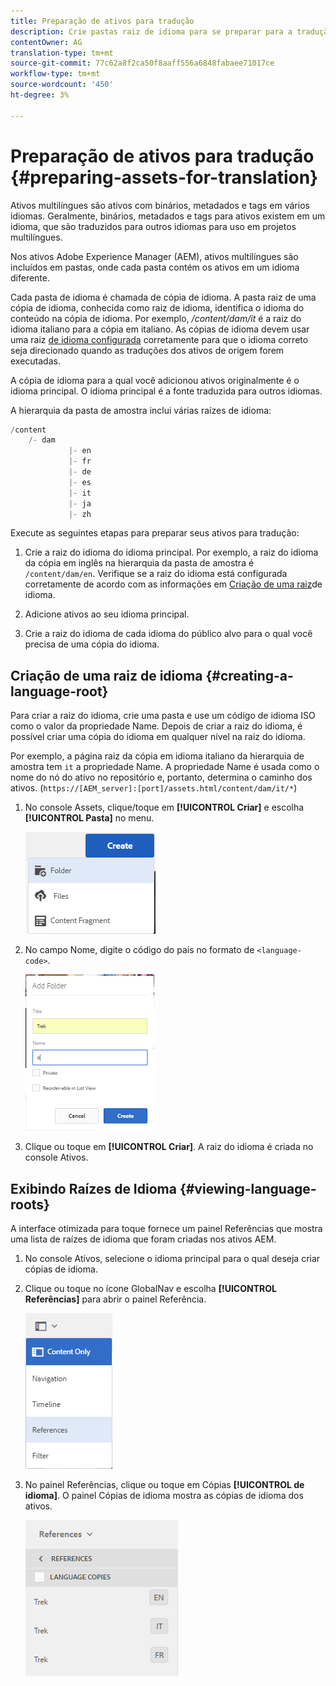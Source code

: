 ```yaml
---
title: Preparação de ativos para tradução
description: Crie pastas raiz de idioma para se preparar para a tradução de ativos multilíngues.
contentOwner: AG
translation-type: tm+mt
source-git-commit: 77c62a8f2ca50f8aaff556a6848fabaee71017ce
workflow-type: tm+mt
source-wordcount: '450'
ht-degree: 3%

---
```



# Preparação de ativos para tradução {#preparing-assets-for-translation}

Ativos multilíngues são ativos com binários, metadados e tags em vários idiomas. Geralmente, binários, metadados e tags para ativos existem em um idioma, que são traduzidos para outros idiomas para uso em projetos multilíngues.

Nos ativos Adobe Experience Manager (AEM), ativos multilíngues são incluídos em pastas, onde cada pasta contém os ativos em um idioma diferente.

Cada pasta de idioma é chamada de cópia de idioma. A pasta raiz de uma cópia de idioma, conhecida como raiz de idioma, identifica o idioma do conteúdo na cópia de idioma. Por exemplo, */content/dam/it* é a raiz do idioma italiano para a cópia em italiano. As cópias de idioma devem usar uma raiz [de idioma configurada](preparing-assets-for-translation.md#creating-a-language-root) corretamente para que o idioma correto seja direcionado quando as traduções dos ativos de origem forem executadas.

A cópia de idioma para a qual você adicionou ativos originalmente é o idioma principal. O idioma principal é a fonte traduzida para outros idiomas.

A hierarquia da pasta de amostra inclui várias raízes de idioma:

```java
/content
    /- dam
             |- en
             |- fr
             |- de
             |- es
             |- it
             |- ja
             |- zh
```

Execute as seguintes etapas para preparar seus ativos para tradução:

1. Crie a raiz do idioma do idioma principal. Por exemplo, a raiz do idioma da cópia em inglês na hierarquia da pasta de amostra é `/content/dam/en`. Verifique se a raiz do idioma está configurada corretamente de acordo com as informações em [Criação de uma raiz](preparing-assets-for-translation.md#creating-a-language-root)de idioma.

1. Adicione ativos ao seu idioma principal.
1. Crie a raiz do idioma de cada idioma do público alvo para o qual você precisa de uma cópia do idioma.

## Criação de uma raiz de idioma {#creating-a-language-root}

Para criar a raiz do idioma, crie uma pasta e use um código de idioma ISO como o valor da propriedade Name. Depois de criar a raiz do idioma, é possível criar uma cópia do idioma em qualquer nível na raiz do idioma.

Por exemplo, a página raiz da cópia em idioma italiano da hierarquia de amostra tem `it` a propriedade Name. A propriedade Name é usada como o nome do nó do ativo no repositório e, portanto, determina o caminho dos ativos. (`https://[AEM_server]:[port]/assets.html/content/dam/it/*`)

1. No console Assets, clique/toque em **[!UICONTROL Criar]** e escolha **[!UICONTROL Pasta]** no menu.

   ![chlimage_1-120](assets/chlimage_1-120.png)

1. No campo Nome, digite o código do país no formato de `<language-code>`.

   ![chlimage_1-121](assets/chlimage_1-121.png)

1. Clique ou toque em **[!UICONTROL Criar]**. A raiz do idioma é criada no console Ativos.

## Exibindo Raízes de Idioma {#viewing-language-roots}

A interface otimizada para toque fornece um painel Referências que mostra uma lista de raízes de idioma que foram criadas nos ativos AEM.

1. No console Ativos, selecione o idioma principal para o qual deseja criar cópias de idioma.
1. Clique ou toque no ícone GlobalNav e escolha **[!UICONTROL Referências]** para abrir o painel Referência.

   ![chlimage_1-122](assets/chlimage_1-122.png)

1. No painel Referências, clique ou toque em Cópias **[!UICONTROL de idioma]**. O painel Cópias de idioma mostra as cópias de idioma dos ativos.

   ![chlimage_1-123](assets/chlimage_1-123.png)

